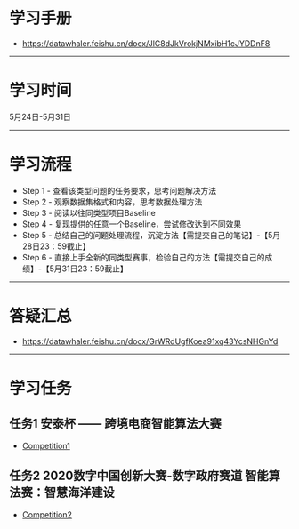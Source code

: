 # 学习手册

-  https://datawhaler.feishu.cn/docx/JlC8dJkVrokjNMxibH1cJYDDnF8

---

# 学习时间

5月24日-5月31日

---

# 学习流程

- Step 1 - 查看该类型问题的任务要求，思考问题解决方法
- Step 2 - 观察数据集格式和内容，思考数据处理方法
- Step 3 - 阅读以往同类型项目Baseline
- Step 4 - 复现提供的任意一个Baseline，尝试修改达到不同效果
- Step 5 - 总结自己的问题处理流程，沉淀方法【需提交自己的笔记】-【5月28日23：59截止】
- Step 6 - 直接上手全新的同类型赛事，检验自己的方法【需提交自己的成绩】-【5月31日23：59截止】

---

# 答疑汇总

-  https://datawhaler.feishu.cn/docx/GrWRdUgfKoea91xq43YcsNHGnYd

---

# 学习任务

## 任务1  安泰杯 —— 跨境电商智能算法大赛 
- [Competition1]

## 任务2 2020数字中国创新大赛-数字政府赛道  智能算法赛：智慧海洋建设 
- [Competition2]


[Competition1]: ./Competition1.md
[Competition2]: ./Competition2.md

